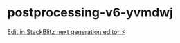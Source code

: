 # postprocessing-v6-yvmdwj

[Edit in StackBlitz next generation editor ⚡️](https://stackblitz.com/~/github.com/Hidetaro7/postprocessing-v6-yvmdwj)